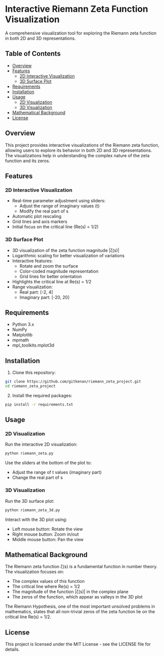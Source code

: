 # Interactive Riemann Zeta Function Visualization

A comprehensive visualization tool for exploring the Riemann zeta function in both 2D and 3D representations.

## Table of Contents
- [Overview](#overview)
- [Features](#features)
  - [2D Interactive Visualization](#2d-interactive-visualization)
  - [3D Surface Plot](#3d-surface-plot)
- [Requirements](#requirements)
- [Installation](#installation)
- [Usage](#usage)
  - [2D Visualization](#2d-visualization)
  - [3D Visualization](#3d-visualization)
- [Mathematical Background](#mathematical-background)
- [License](#license)

## Overview

This project provides interactive visualizations of the Riemann zeta function, allowing users to explore its behavior in both 2D and 3D representations. The visualizations help in understanding the complex nature of the zeta function and its zeros.

## Features

### 2D Interactive Visualization
- Real-time parameter adjustment using sliders:
  - Adjust the range of imaginary values (t)
  - Modify the real part of s
- Automatic plot rescaling
- Grid lines and axis markers
- Initial focus on the critical line (Re(s) = 1/2)

### 3D Surface Plot
- 3D visualization of the zeta function magnitude |ζ(s)|
- Logarithmic scaling for better visualization of variations
- Interactive features:
  - Rotate and zoom the surface
  - Color-coded magnitude representation
  - Grid lines for better orientation
- Highlights the critical line at Re(s) = 1/2
- Range visualization:
  - Real part: [-2, 4]
  - Imaginary part: [-20, 20]

## Requirements

- Python 3.x
- NumPy
- Matplotlib
- mpmath
- mpl_toolkits.mplot3d

## Installation

1. Clone this repository:
```bash
git clone https://github.com/gitkenan/riemann_zeta_project.git
cd riemann_zeta_project
```

2. Install the required packages:
```bash
pip install -r requirements.txt
```

## Usage

### 2D Visualization
Run the interactive 2D visualization:
```bash
python riemann_zeta.py
```

Use the sliders at the bottom of the plot to:
- Adjust the range of t values (imaginary part)
- Change the real part of s

### 3D Visualization
Run the 3D surface plot:
```bash
python riemann_zeta_3d.py
```

Interact with the 3D plot using:
- Left mouse button: Rotate the view
- Right mouse button: Zoom in/out
- Middle mouse button: Pan the view

## Mathematical Background

The Riemann zeta function ζ(s) is a fundamental function in number theory. The visualization focuses on:
- The complex values of this function
- The critical line where Re(s) = 1/2
- The magnitude of the function |ζ(s)| in the complex plane
- The zeros of the function, which appear as valleys in the 3D plot

The Riemann Hypothesis, one of the most important unsolved problems in mathematics, states that all non-trivial zeros of the zeta function lie on the critical line Re(s) = 1/2.

## License

This project is licensed under the MIT License - see the LICENSE file for details.
